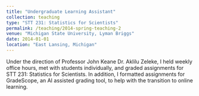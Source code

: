 ```yaml
---
title: "Undergraduate Learning Assistant"
collection: teaching
type: "STT 231: Statistics for Scientists"
permalink: /teaching/2014-spring-teaching-2
venue: "Michigan State University, Lyman Briggs"
date: 2014-01-01
location: "East Lansing, Michigan"
---
```


Under the direction of Professor John Keane Dr. Aklilu Zeleke, I held weekly office hours, met with students individually, and graded assignments for STT 231: Statistics for Scientists. In addition, I formatted assignments for GradeScope, an AI assisted grading tool, to help with the transition to online learning. 


